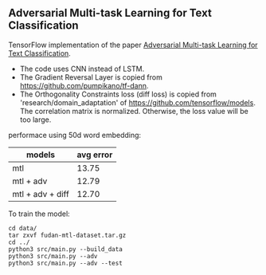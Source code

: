 ## Adversarial Multi-task Learning for Text Classification

TensorFlow implementation of the paper [Adversarial Multi-task Learning for Text Classification](http://www.aclweb.org/anthology/P17-1001). 

- The code uses CNN instead of LSTM. 
- The Gradient Reversal Layer is copied from https://github.com/pumpikano/tf-dann. 
- The Orthogonality Constraints loss (diff loss) is copied from 'research/domain_adaptation' of https://github.com/tensorflow/models. The correlation matrix is normalized. Otherwise, the loss value will be too large.

performace using 50d word embedding:

models           | avg error
-----------------|-----------
mtl              | 13.75
mtl + adv        | 12.79
mtl + adv + diff | 12.70

To train the model:
```
cd data/
tar zxvf fudan-mtl-dataset.tar.gz
cd ../
python3 src/main.py --build_data
python3 src/main.py --adv
python3 src/main.py --adv --test
```
